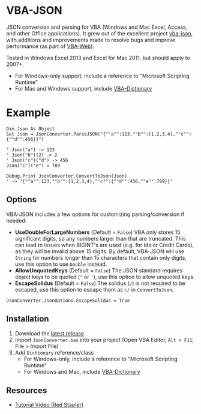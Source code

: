 # VBA-JSON

JSON conversion and parsing for VBA (Windows and Mac Excel, Access, and other Office applications).
It grew out of the excellent project [vba-json](https://code.google.com/p/vba-json/),
with additions and improvements made to resolve bugs and improve performance (as part of [VBA-Web](https://github.com/VBA-tools/VBA-Web)).

Tested in Windows Excel 2013 and Excel for Mac 2011, but should apply to 2007+.

- For Windows-only support, include a reference to "Microsoft Scripting Runtime"
- For Mac and Windows support, include [VBA-Dictionary](https://github.com/VBA-tools/VBA-Dictionary)

# Example

```VB.net
Dim Json As Object
Set Json = JsonConverter.ParseJSON("{""a"":123,""b"":[1,2,3,4],""c"":{""d"":456}}")

' Json("a") -> 123
' Json("b")(2) -> 2
' Json("c")("d") -> 456
Json("c")("e") = 789

Debug.Print JsonConverter.ConvertToJson(Json)
' -> "{""a"":123,""b"":[1,2,3,4],""c"":{""d"":456,""e"":789}}"
```

## Options

VBA-JSON includes a few options for customizing parsing/conversion if needed:

- __UseDoubleForLargeNumbers__ (Default = `False`) VBA only stores 15 significant digits, so any numbers larger than that are truncated.
  This can lead to issues when BIGINT's are used (e.g. for Ids or Credit Cards), as they will be invalid above 15 digits.
  By default, VBA-JSON will use `String` for numbers longer than 15 characters that contain only digits, use this option to use `Double` instead.
- __AllowUnquotedKeys__ (Default = `False`) The JSON standard requires object keys to be quoted (`"` or `'`), use this option to allow unquoted keys.
- __EscapeSolidus__ (Default = `False`) The solidus (`/`) is not required to be escaped, use this option to escape them as `\/` in `ConvertToJson`.

```VB.net
JsonConverter.JsonOptions.EscapeSolidus = True
```

## Installation

1. Download the [latest release](https://github.com/VBA-tools/VBA-JSON/releases)
2. Import `JsonConverter.bas` into your project (Open VBA Editor, `Alt + F11`; File > Import File)
3. Add `Dictionary` reference/class
   - For Windows-only, include a reference to "Microsoft Scripting Runtime"
   - For Windows and Mac, include [VBA-Dictionary](https://github.com/VBA-tools/VBA-Dictionary)

## Resources

- [Tutorial Video (Red Stapler)](https://youtu.be/CFFLRmHsEAs)
